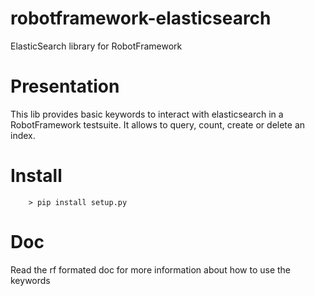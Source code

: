 robotframework-elasticsearch
============================

ElasticSearch library for RobotFramework

# Presentation
This lib provides basic keywords to interact with elasticsearch in a RobotFramework testsuite.
It allows to query, count, create or delete an index.

# Install
```
	> pip install setup.py
```

# Doc
Read the rf formated doc for more information about how to use the keywords

